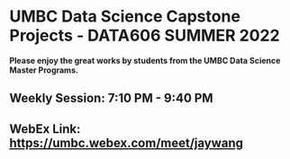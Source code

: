 # UMBC Data Science Capstone Projects - DATA606 SUMMER 2022

**Please enjoy the great works by students from the UMBC Data Science Master Programs.**

## Weekly Session: 7:10 PM - 9:40 PM
## WebEx Link: https://umbc.webex.com/meet/jaywang
